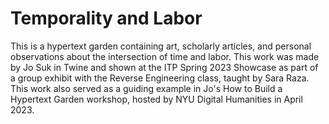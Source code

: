 # Temporality and Labor
This is a hypertext garden containing art, scholarly articles, and personal observations about the intersection of time and labor. This work was made by Jo Suk in Twine and shown at the ITP Spring 2023 Showcase as part of a group exhibit with the Reverse Engineering class, taught by Sara Raza. This work also served as a guiding example in Jo's How to Build a Hypertext Garden workshop, hosted by NYU Digital Humanities in April 2023.
